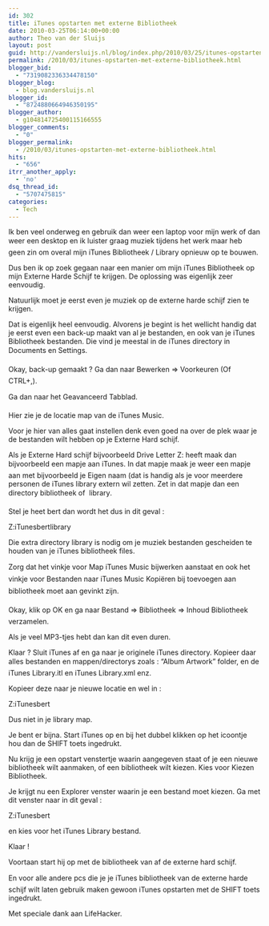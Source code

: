 ```yaml
---
id: 302
title: iTunes opstarten met externe Bibliotheek
date: 2010-03-25T06:14:00+00:00
author: Theo van der Sluijs
layout: post
guid: http://vandersluijs.nl/blog/index.php/2010/03/25/itunes-opstarten-met-externe-bibliotheek/
permalink: /2010/03/itunes-opstarten-met-externe-bibliotheek.html
blogger_bid:
  - "7319082336334478150"
blogger_blog:
  - blog.vandersluijs.nl
blogger_id:
  - "8724880664946350195"
blogger_author:
  - g104814725400115166555
blogger_comments:
  - "0"
blogger_permalink:
  - /2010/03/itunes-opstarten-met-externe-bibliotheek.html
hits:
  - "656"
itrr_another_apply:
  - 'no'
dsq_thread_id:
  - "5707475815"
categories:
  - Tech
---
```

Ik ben veel onderweg en gebruik dan weer een laptop voor mijn werk of dan weer een desktop en ik luister graag muziek tijdens het werk maar heb geen zin om overal mijn iTunes Bibliotheek / Library opnieuw op te bouwen. 

Dus ben ik op zoek gegaan naar een manier om mijn iTunes Bibliotheek op mijn Externe Harde Schijf te krijgen. De oplossing was eigenlijk zeer eenvoudig.

Natuurlijk moet je eerst even je muziek op de externe harde schijf zien te krijgen.

Dat is eigenlijk heel eenvoudig. Alvorens je begint is het wellicht handig dat je eerst even een back-up maakt van al je bestanden, en ook van je iTunes Bibliotheek bestanden. Die vind je meestal in de iTunes directory in Documents en Settings.

Okay, back-up gemaakt ? Ga dan naar Bewerken => Voorkeuren (Of CTRL+,).

Ga dan naar het Geavanceerd Tabblad.

Hier zie je de locatie map van de iTunes Music.

Voor je hier van alles gaat instellen denk even goed na over de plek waar je de bestanden wilt hebben op je Externe Hard schijf.

Als je Externe Hard schijf bijvoorbeeld Drive Letter Z: heeft maak dan bijvoorbeeld een mapje aan iTunes. In dat mapje maak je weer een mapje aan met bijvoorbeeld je Eigen naam (dat is handig als je voor meerdere personen de iTunes library extern wil zetten. Zet in dat mapje dan een directory bibliotheek of  library.

Stel je heet bert dan wordt het dus in dit geval : 

Z:iTunesbertlibrary

Die extra directory library is nodig om je muziek bestanden gescheiden te houden van je iTunes bibliotheek files.

Zorg dat het vinkje voor Map iTunes Music bijwerken aanstaat en ook het vinkje voor Bestanden naar iTunes Music Kopiëren bij toevoegen aan bibliotheek moet aan gevinkt zijn.

Okay, klik op OK en ga naar Bestand => Bibliotheek => Inhoud Bibliotheek verzamelen.

Als je veel MP3-tjes hebt dan kan dit even duren.

Klaar ? Sluit iTunes af en ga naar je originele iTunes directory. Kopieer daar alles bestanden en mappen/directorys zoals : “Album Artwork” folder, en de iTunes Library.itl en iTunes Library.xml enz.

Kopieer deze naar je nieuwe locatie en wel in :

Z:iTunesbert

Dus niet in je library map.

Je bent er bijna. Start iTunes op en bij het dubbel klikken op het icoontje hou dan de SHIFT toets ingedrukt.

Nu krijg je een opstart venstertje waarin aangegeven staat of je een nieuwe bibliotheek wilt aanmaken, of een bibliotheek wilt kiezen. Kies voor Kiezen Bibliotheek.

Je krijgt nu een Explorer venster waarin je een bestand moet kiezen. Ga met dit venster naar in dit geval : 

Z:iTunesbert

en kies voor het iTunes Library bestand. 

Klaar ! 

Voortaan start hij op met de bibliotheek van af de externe hard schijf. 

En voor alle andere pcs die je je iTunes bibliotheek van de externe harde schijf wilt laten gebruik maken gewoon iTunes opstarten met de SHIFT toets ingedrukt. 

Met speciale dank aan LifeHacker.